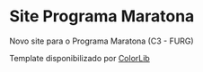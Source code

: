 # Site Programa Maratona
Novo site para o Programa Maratona (C3 - FURG)

Template disponibilizado por [ColorLib](https://colorlib.com)